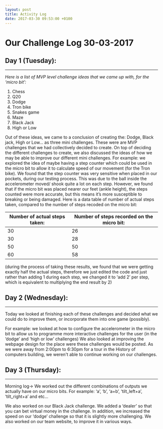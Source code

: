 ```yaml
---
layout: post
title: Activity Log
date: 2017-03-30 09:53:00 +0100 
---
```


# Our Challenge Log 30-03-2017
## Day 1 (Tuesday):
---
_Here is a list of MVP level challenge ideas that we came up with, for the ‘micro bit’:_
1.	Chess
2.	Q20
3.	Dodge
4.	Tron bike
5.	Snakes game
6.	Maze
7.	Black Jack
8.	High or Low

Out of these ideas, we came to a conclusion of creating the: Dodge, Black jack, High or Low… as three mini challenges. These were are MVP challenges that we had collectively decided to create.
On top of deciding the different challenges to create, we also discussed the ideas of how we may be able to improve our different mini challenges. For example: we explored the idea of maybe having a step counter which could be used in the micro bit to allow it to calculate speed of our movement (for the Tron bike). We found that the step counter was very sensitive when placed in our pockets, during our testing process. This was due to the ball inside the accelerometer moved/ shook quite a lot on each step. However, we found that if the micro bit was placed nearer our feet (ankle height), the steps counted were more accurate, but this means it’s more susceptible to breaking or being damaged.
Here is a data table of number of actual steps taken, compared to the number of steps recoded on the micro bit:

| Number of actual steps taken:  | Number of steps recorded on the micro bit: |
| ------------- | ------------- |
| 30  | 26  |
| 30  | 28  |
| 50  | 50  |
| 60  | 58  |

(during the process of taking these results, we found that we were getting exactly half the actual steps, therefore we just edited the code and just rather than adding 1 during each step, we changed it to ‘add 2’ per step, which is equivalent to multiplying the end result by 2)

## Day 2 (Wednesday):
---
Today we looked at finishing each of these challenges and decided what we could do to improve them, or incorporate them into one game (possibly).

For example: we looked at how to configure the accelerometer in the micro bit to allow us to programme more interactive challenges for the user (in the ‘dodge’ and ‘high or low’ challenges)
We also looked at improving the webpage design for the place were these challenges would be posted.
As we were away from 2:00pm to 6:30pm for a tour in the History of computers building, we weren't able to continue working on our challenges. 

## Day 3 (Thursday):
---
Morning log-> We worked out the different combinations of outputs we actually have on our micro bits. For example: ‘a’, ‘b’, ‘a+b’, ‘tilt_left+a’, ‘tilt_right+a’ and etc…

We also worked on our Black Jack challenge. We added a ‘dealer’ so that you can bet virtual money in the challenge.
In addition, we increased the speed on our ‘dodge’ challenge so that it is slightly more challenging.
We also worked on our team website, to improve it in various ways.
